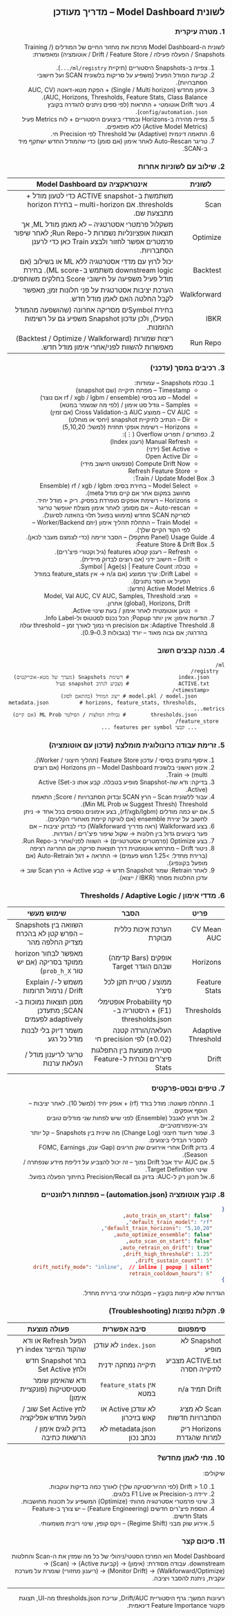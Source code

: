 <div dir="rtl" align="right">

## לשונית Model Dashboard – מדריך מעודכן

### 1. מטרה עיקרית
לשונית ה-Model Dashboard מרכזת את מחזור החיים של המודלים (Training / Snapshots / הפעלה פעילה / Drift / Feature Store / אוטומציה) ומאפשרת:
1. צפייה ב-Snapshots היסטוריים (תיקיית `ml/registry/...`).
2. קביעת המודל הפעיל (משפיע על סריקות בלשונית SCAN ועל חישובי הסתברויות).
3. אימון מחדש (Single / Multi horizon) + הפקת מטא-דאטה (AUC, CV AUC, Horizons, Thresholds, Feature Stats, Class Balance).
4. ניטור Drift אוטומטי + התראות (לפי ספים ניתנים להגדרה בקובץ `config/automation.json`).
5. צפייה מהירה ב-Horizons ובמדדי ביצועים היסטוריים + לוח Metrics פעיל (Active Model Metrics) ללא פופאפים.
6. התאמה דינמית (Adaptive) של Threshold לפי Precision חי.
7. טריגר Auto-Rescan לאחר אימון (אם סומן) כדי שהמודל החדש ישתקף מיד ב-SCAN.

### 2. שילוב עם לשוניות אחרות
| לשונית | אינטראקציה עם Model Dashboard |
|--------|-------------------------------|
| Scan | משתמשת ב-ACTIVE snapshot כדי לטעון מודל + thresholds. אם multi-horizon – בחירת horizon מתבצעת שם. |
| Optimize | משקלול פרמטרי אסטרטגיה – לא מאמן מודל ML, אך תוצאות אופציונליות נשמרות ל-Run Repo; לאחר שיפור פרמטרים אפשר לחזור ולבצע Train כאן כדי לרענן הסתברויות. |
| Backtest | יכול לרוץ עם מדדי אסטרטגיה ללא ML או בשילוב (אם downstream logic משתמש ב-ML score). בחירת מודל פעיל משפיעה על חישובי Score בחלקים משותפים. |
| Walkforward | הערכת יציבות אסטרטגית על פני חלונות זמן; מאפשר לקבל החלטה האם לאמן מודל חדש. |
| IBKR | בחירת Symbolים מסריקה אחרונה (שהושפעה מהמודל הפעיל), ולכן עדכון Snapshot משפיע גם על רשימות ההזמנות. |
| Run Repo | ריצות שמורות (Backtest / Optimize / Walkforward) מאפשרות להשוות לפני/אחרי אימון מודל חדש. |

### 3. רכיבים במסך (עדכני)
1. טבלת Snapshots – עמודות:
	- Timestamp – מפתח תיקייה (שם snapshot)
	- Model – סוג בסיסי (rf / xgb / lgbm / ensemble אם נוצר)
	- Samples – גודל סט אימון / (לפי מה שנשמר במטא)
	- CV AUC – ממוצע AUC ב-Cross Validation (אם זמין)
	- Dir – הנתיב לתיקיית snapshot (יחסי או מוחלט)
	- Horizons – רשימת אופקי תחזית (למשל: 5,10,20)
2. כפתורים / תפריט Overflow (⋮):
	- Manual Refresh (רענון Index)
	- Set Active (ידני)
	- Open Active Dir
	- Compute Drift Now (סנפשוט חישוב מידי)
	- Refresh Feature Store
3. Train / Update Model Box:
	- Model Select – בחירת בסיס: rf / xgb / lgbm (Ensemble מחושב במקום אחר אם קיים מודל meta).
	- Horizons – רשימת אופקים מופרדת בפסיק. ריק = מודל יחיד.
	- Auto-rescan – אם מסומן: לאחר אימון מוצלח יאופשר טריגר לסריקת SCAN מחדש (מימוש בפועל תלוי בהאזנה לסיגנל). 
	- Train Model – התחלת תהליך אימון (יוזם Worker/Backend – לפי הקוד הקיים שלך).
4. Usage Guide (Panel מתקפל) – הסבר זרימה (כדי לצמצם מעבר לכאן).
5. Feature Store & Drift Box:
	- Refresh – רענון קטלוג features (גיל וקטורי פיצ'רים).
	- Drift – חישוב ידני (אם רוצים לבדוק מיידית).
	- טבלה: Symbol | Age(s) | Feature Count.
	- Drift Label: ערך ממוצע (אם n/a → אין feature_stats במודל הפעיל או חוסר נתונים).
6. Active Model Metrics (חדש):
	- מציג: Model, Val AUC, CV AUC, Samples, Threshold (global), Horizons, Drift אחרון.
	- נטען אוטומטית לאחר אימון / בעת שינוי Active.
7. הודעות אימון: אין יותר Popup; הכל נכנס לסטטוס ול-Info Label.
8. Adaptive Threshold: אם precision חי נמוך לאורך זמן – threshold עולה בהדרגה; אם גבוה מאוד – יורד (בגבולות 0.3–0.9).

### 4. מבנה קבצים חשוב
```
ml/
  registry/
	 index.json                # רשימת Snapshots (מערך של מטא-אובייקטים)
	 ACTIVE.txt                # מצביע לנתיב snapshot פעיל
	 <timestamp>/
		 model.pkl / model.json # ייצוג המודל (בהתאם לסוג)
		 metadata.json          # horizons, feature_stats, thresholds, metrics...
		 thresholds.json        # גבולות המלצות / הפילטר ML Prob (אם קיים)
  feature_store/
		 ... קבצי features per symbol ...
```

### 5. זרימת עבודה כרונולוגית מומלצת (עדכון עם אוטומציה)
1. איסוף נתונים בסיסי / עדכון Feature Store (תהליך חיצוני / Worker).
2. אימון ראשוני בלשונית Model Dashboard – הזן Horizons (אם רוצים multi) → Train.
3. בדיקה: ודא שה-Snapshot מופיע בטבלה. קבע אותו כ-Active (Set Active).
4. עבור ללשונית Scan – הרץ SCAN ובדוק הסתברויות / Score; התאמת Threshold (Suggest Thresh או Min ML Prob).
5. אם יש כמה מודלים (rf/xgb/lgbm), בצע אימונים נוספים בכל אחד → ניתן לחשוב על יצירת ensemble (אם לוגיקה קיימת מאחורי הקלעים).
6. בצע Walkforward (ראה מדריך Walkforward) כדי לבדוק יציבות – אם פער ביצועים גדול בין חלונות → שקול שיפור פיצ'רים / הגדרות.
7. בצע Optimize (פרמטרים אסטרטגיים) → השווה לפני/אחרי ב-Run Repo.
8. ניטור Drift – מתרחש אוטומטית דרך תוצאות סריקה; אם החריגה רציפה (ברירת מחדל: >1.25 חמש פעמים) → התראה + דגל Auto-Retrain (אם מופעל בקונפיג).
9. לאחר Retrain: שמור Snapshot חדש → קבע Active → הרץ Scan שוב → עדכן החלטות מסחר (IBKR / ייצוא).

### 6. מדדי אימון / Thresholds / Adaptive Logic
| פריט | הסבר | שימוש מעשי |
|------|------|-----------|
| CV Mean AUC | הערכת איכות כללית מבוקרת | השוואה בין Snapshots – הפרש קטן לא בהכרח מצדיק החלפה מהר |
| Horizons | אופקים (Bars קדימה) שבהם הוגדר Target | מאפשר לבחור horizon ממוקד בסריקה (אם יש טור `prob_h_X`) |
| Feature Stats | ממוצע / סטיית תקן לכל פיצ'ר | משמש ל-Explain / Drift / נרמול תרומות |
| Thresholds | סף Probability אופטימלי (F1) + היסטוריה ב-thresholds.json | מסנן תוצאות נמוכות ב-SCAN; מתעדכן adaptively לפעמים |
| Adaptive Threshold | העלאה/הורדה קטנה (±0.02) לפי precision חי | משמר דיוק בלי לבנות מודל כל רגע |
| Drift | סטייה ממוצעת בין התפלגות פיצ'רים נוכחית ל-Feature Stats | טריגר לריענון מודל / העלאת ערנות |

### 7. טיפים ובסט-פרקטיס
1. התחלה פשוטה: מודל בודד (rf) + אופק יחיד (למשל 10). לאחר יציבות – הוסף אופקים.
2. אל תרוץ לאנבל (Ensemble) לפני שיש לפחות שני מודלים טובים ורב-אינפורמטיביים.
3. שמור תיעוד חיצוני (Change Log) מה שינית בין Snapshots – קל יותר להסביר הבדלי ביצועים.
4. בדוק Drift אחרי אירועים שוק חריגים (Gapי ענק, FOMC, Earnings Season).
5. אם AUC יורד אבל Drift נמוך – זה יכול להצביע על דליפת מידע שנפתרה / שינוי Target Definition.
6. אל תכוון רק ל-AUC: בדוק גם Precision/Recall בחיתוך הפעלה בפועל.

### 8. קובץ אוטומציה (automation.json) – מפתחות רלוונטיים
```json
{
	"auto_train_on_start": false,
	"default_train_model": "rf",
	"default_train_horizons": "5,10,20",
	"auto_optimize_ensemble": false,
	"auto_scan_on_start": false,
	"auto_retrain_on_drift": true,
	"drift_high_threshold": 1.25,
	"drift_sustain_count": 5,
	"drift_notify_mode": "inline",  // inline | popup | silent
	"retrain_cooldown_hours": 6
}
```
הגדרות שלא קיימות בקובץ – מקבלות ערכי ברירת מחדל.

### 9. תקלות נפוצות (Troubleshooting)
| סימפטום | סיבה אפשרית | פעולה מוצעת |
|---------|--------------|--------------|
| Snapshot לא מופיע | `index.json` לא עודכן | הפעל Refresh או ודא שהקוד המייצר index רץ |
| ACTIVE.txt מצביע לתיקייה חסרה | תיקייה נמחקה ידנית | בחר Snapshot חדש ולחץ Set Active |
| Drift תמיד n/a | אין `feature_stats` במטא | ודא שהאימון שומר סטטיסטיקות (פונקציית אימון) |
| Scan לא מציג הסתברויות חדשות | לא עודכן Active או קאש בזיכרון | לחץ Set Active שוב / הפעל מחדש אפליקציה |
| Horizons ריק למרות שהגדרת | metadata.json לא נכתב נכון | בדוק לוגים אימון / הרשאות כתיבה |

### 10. מתי לאמן מחדש?
שיקולים:
1. Drift > 1.0 (לפי ההיוריסטיקה שלך) לאורך כמה בדיקות עוקבות.
2. ירידה ב-Precision או F1 Live בלוגים.
3. שינוי פרמטרי אסטרטגיה מהותי (Optimize) המשפיע על תכונות מחושבות.
4. הוספת פיצ'רים חדשים (Feature Engineering) – יש צורך ב-Feature Stats חדשים.
5. אירוע שוק מבני (Regime Shift) – ויקס קופץ, שינוי ריבית משמעותי.

### 11. סיכום קצר
Model Dashboard הוא המרכז הסטטי/ניהולי של כל מה שמזין את ה-Scan והחלטות downstream. עבודה מסודרת: (אימון) → (קביעת Active) → (Scan) → (Walkforward/Optimize) → (Monitor Drift) → (ריענון מחזורי) שומרת על מערכת עקבית, ניתנת להסבר ויציבה.

----
רעיונות המשך: גרף היסטוריית Drift/AUC, עריכת thresholds.json מה-UI, תצוגת פקטור Feature Importance דינאמית.

</div>


